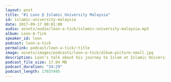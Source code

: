 ```yaml
---
layout: post
title: "#1 Loon @ Islamic University Malaysia"
id: islamic-university-malaysia
date: 2017-09-17 00:01:00
audio: assets/audio/loon-a-tick/islamic-university-malaysia.mp3
album: Loon-A-Tick
speaker_id: loon
podcast: loon-a-tick
permalink: podcast/loon-a-tick/:title
image: assets/images/podcasts/loon-a-tick/album-picture-small.jpg
description: Loon's talk about his journey to Islam at Islamic University Malaysia.
podcast_file_size: 17.04 MB
podcast_duration: "34:29"
podcast_length: 17037495
---
```

